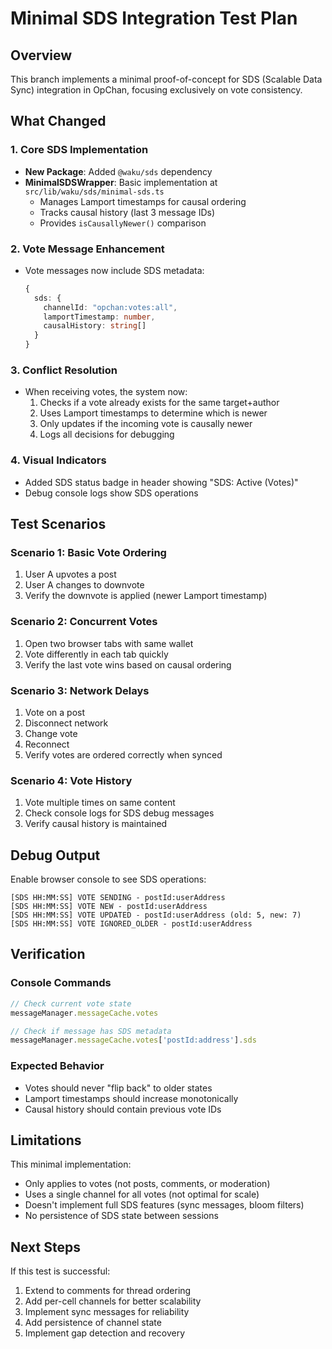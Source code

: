 # Minimal SDS Integration Test Plan

## Overview
This branch implements a minimal proof-of-concept for SDS (Scalable Data Sync) integration in OpChan, focusing exclusively on vote consistency.

## What Changed

### 1. Core SDS Implementation
- **New Package**: Added `@waku/sds` dependency
- **MinimalSDSWrapper**: Basic implementation at `src/lib/waku/sds/minimal-sds.ts`
  - Manages Lamport timestamps for causal ordering
  - Tracks causal history (last 3 message IDs)
  - Provides `isCausallyNewer()` comparison

### 2. Vote Message Enhancement
- Vote messages now include SDS metadata:
  ```typescript
  {
    sds: {
      channelId: "opchan:votes:all",
      lamportTimestamp: number,
      causalHistory: string[]
    }
  }
  ```

### 3. Conflict Resolution
- When receiving votes, the system now:
  1. Checks if a vote already exists for the same target+author
  2. Uses Lamport timestamps to determine which is newer
  3. Only updates if the incoming vote is causally newer
  4. Logs all decisions for debugging

### 4. Visual Indicators
- Added SDS status badge in header showing "SDS: Active (Votes)"
- Debug console logs show SDS operations

## Test Scenarios

### Scenario 1: Basic Vote Ordering
1. User A upvotes a post
2. User A changes to downvote
3. Verify the downvote is applied (newer Lamport timestamp)

### Scenario 2: Concurrent Votes
1. Open two browser tabs with same wallet
2. Vote differently in each tab quickly
3. Verify the last vote wins based on causal ordering

### Scenario 3: Network Delays
1. Vote on a post
2. Disconnect network
3. Change vote
4. Reconnect
5. Verify votes are ordered correctly when synced

### Scenario 4: Vote History
1. Vote multiple times on same content
2. Check console logs for SDS debug messages
3. Verify causal history is maintained

## Debug Output

Enable browser console to see SDS operations:
```
[SDS HH:MM:SS] VOTE SENDING - postId:userAddress
[SDS HH:MM:SS] VOTE NEW - postId:userAddress
[SDS HH:MM:SS] VOTE UPDATED - postId:userAddress (old: 5, new: 7)
[SDS HH:MM:SS] VOTE IGNORED_OLDER - postId:userAddress
```

## Verification

### Console Commands
```javascript
// Check current vote state
messageManager.messageCache.votes

// Check if message has SDS metadata
messageManager.messageCache.votes['postId:address'].sds
```

### Expected Behavior
- Votes should never "flip back" to older states
- Lamport timestamps should increase monotonically
- Causal history should contain previous vote IDs

## Limitations

This minimal implementation:
- Only applies to votes (not posts, comments, or moderation)
- Uses a single channel for all votes (not optimal for scale)
- Doesn't implement full SDS features (sync messages, bloom filters)
- No persistence of SDS state between sessions

## Next Steps

If this test is successful:
1. Extend to comments for thread ordering
2. Add per-cell channels for better scalability
3. Implement sync messages for reliability
4. Add persistence of channel state
5. Implement gap detection and recovery